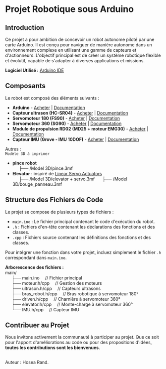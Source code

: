 # Projet Robotique sous Arduino

## Introduction
Ce projet a pour ambition de concevoir un robot autonome piloté par une carte Arduino. Il est conçu pour naviguer de manière autonome dans un environnement complexe en utilisant une gamme de capteurs et d'actionneurs. L'objectif principal est de créer un système robotique flexible et évolutif, capable de s'adapter à diverses applications et missions.

**Logiciel Utilisé :** [Arduino IDE](https://www.arduino.cc/en/software)
## Composants
Le robot est composé des éléments suivants :
- **Arduino** - [Acheter](https://www.gotronic.fr/art-carte-joy-it-2560-r3-25502.htm) | [Documentation](https://docs.arduino.cc/#:~:text=Arduino%20Documentation%201%20Hardware%20The%20vital%20pieces%20of,to%20program%20with%20Arduino%2C%20including%20library%20documentation.%20)
- **Capteur ultrason (HC-SR04)** - [Acheter](https://www.gotronic.fr/art-module-a-detection-us-hc-sr04a-27740.htm) | [Documentation](https://www.hwlibre.com/fr/hc-sr04/)
- **Servomoteur 180 (FS90)** - [Acheter](https://www.gotronic.fr/art-servomoteur-analogique-miniature-fs90-25826.htm) | [Documentation]()
- **Servomoteur 360 (SG90)** - [Acheter](https://www.amazon.fr/servomoteur-sg90/s?k=servomoteur+sg90) | [Documentation](https://arduino-france.site/ultrason-hc-sr04/)
- **Module de propulsion RD02 (MD25 + moteur EMG30)** - [Acheter](https://www.gotronic.fr/art-module-de-propulsion-rd02-11565.htm) | [Documentation](http://www.robot-electronics.co.uk/htm/md25tech.htm)
- **Capteur IMU (Grove - IMU 10DOF)** - [Acheter](https://wiki.seeedstudio.com/Grove-IMU_10DOF/) | [Documentation](https://wiki.seeedstudio.com/Grove-IMU_10DOF/)

Autres :  
`Modèle 3D à imprimer`
- **pince robot**\
&ensp;&ensp;&ensp;├── /Model 3D/pince.3mf
- **Elevator** : inspiré de [Linear Servo Actuators](https://www.thingiverse.com/thing:3170748)\
&ensp;&ensp;&ensp;├── /Model 3D/elevator + servo.3mf
&ensp;&ensp;&ensp;├── /Model 3D/bouge_panneau.3mf

## Structure des Fichiers de Code
Le projet se compose de plusieurs types de fichiers :
- `main.ino` : Le fichier principal contenant le code d'exécution du robot.
- `.h` : Fichiers d'en-tête contenant les déclarations des fonctions et des classes.
- `.cpp` : Fichiers source contenant les définitions des fonctions et des classes.

Pour intégrer une fonction dans votre projet, incluez simplement le fichier `.h` correspondant dans `main.ino`.

**Arborescence des fichiers :**\
main/\
&ensp;&ensp;&ensp;├── main.ino &emsp;// Fichier principal\
&ensp;&ensp;&ensp;├── moteur.h/cpp &emsp;// Gestion des moteurs\
&ensp;&ensp;&ensp;├── ultrason.h/cpp &emsp;// Capteurs ultrasons\
&ensp;&ensp;&ensp;├── bras_robot.h/cpp &emsp;// Bras robotique à servomoteur 180°\
&ensp;&ensp;&ensp;├── driven.h/cpp &emsp;// Charnière à servomoteur 360°\
&ensp;&ensp;&ensp;├── elevator.h/cpp &emsp;// Monte-charge à servomoteur 360°\
&ensp;&ensp;&ensp;└── IMU.h/cpp &emsp;// Capteur IMU

## Contribuer au Projet
Nous invitons activement la communauté à participer au projet. Que ce soit pour l'apport d'améliorations au code ou pour des propositions d'idées, **toutes les contributions sont les bienvenues**.


##
Auteur : Hosea Rand.
